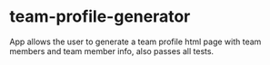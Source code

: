 # team-profile-generator

App allows the user to generate a team profile html page with team members and team member info, also passes all tests.
